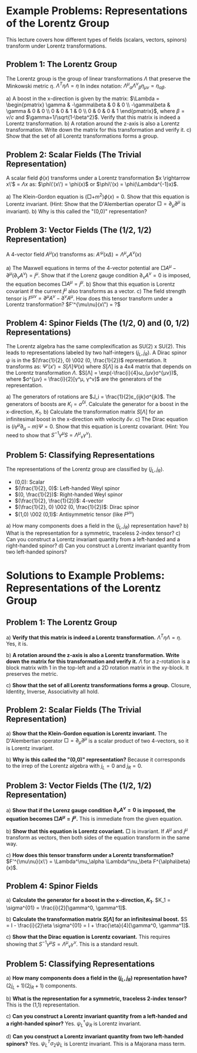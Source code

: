 # Example Problems: Representations of the Lorentz Group

This lecture covers how different types of fields (scalars, vectors, spinors) transform under Lorentz transformations.

## Problem 1: The Lorentz Group

The Lorentz group is the group of linear transformations $\Lambda$ that preserve the Minkowski metric $\eta$.
$\Lambda^T \eta \Lambda = \eta$
In index notation: $\Lambda^\mu{} _\alpha \Lambda^\nu{} _\beta \eta_{\mu\nu} = \eta_{\alpha\beta}$.

a) A boost in the x-direction is given by the matrix:
   $\Lambda = \begin{pmatrix} \gamma & -\gamma\beta & 0 & 0 \\ -\gamma\beta & \gamma & 0 & 0 \\ 0 & 0 & 1 & 0 \\ 0 & 0 & 0 & 1 \end{pmatrix}$, where $\beta=v/c$ and $\gamma=1/\sqrt{1-\beta^2}$.
   Verify that this matrix is indeed a Lorentz transformation.
b) A rotation around the z-axis is also a Lorentz transformation. Write down the matrix for this transformation and verify it.
c) Show that the set of all Lorentz transformations forms a group.

## Problem 2: Scalar Fields (The Trivial Representation)

A scalar field $\phi(x)$ transforms under a Lorentz transformation $x \rightarrow x\'$ = $\Lambda x$ as:
$\phi\'(x\') = \phi(x)$
or $\phi\'(x) = \phi(\Lambda^{-1}x)$.

a) The Klein-Gordon equation is $(\Box + m^2)\phi(x) = 0$. Show that this equation is Lorentz invariant.
   (Hint: Show that the D'Alembertian operator $\Box = \partial_\mu \partial^\mu$ is invariant).
b) Why is this called the "(0,0)" representation?

## Problem 3: Vector Fields (The (1/2, 1/2) Representation)

A 4-vector field $A^\mu(x)$ transforms as:
$A'^μ(xΔ) = Λ^μ{}_ν A^ν(x)$

a) The Maxwell equations in terms of the 4-vector potential are $\Box A^\mu - \partial^\mu(\partial_\nu A^\nu) = j^\mu$.
   Show that if the Lorenz gauge condition $\partial_\nu A^\nu = 0$ is imposed, the equation becomes $\Box A^\mu = j^\mu$.
b) Show that this equation is Lorentz covariant if the current $j^\mu$ also transforms as a vector.
c) The field strength tensor is $F^{\mu\nu} = \partial^\mu A^\nu - \partial^\nu A^\mu$. How does this tensor transform under a Lorentz transformation?
   $F'^{\mu\nu}(x\") = ?$

## Problem 4: Spinor Fields (The (1/2, 0) and (0, 1/2) Representations)

The Lorentz algebra has the same complexification as SU(2) x SU(2). This leads to representations labeled by two half-integers $(j_L, j_R)$.
A Dirac spinor $\psi$ is in the $(\frac{1}{2}, 0) \002 (0, \frac{1}{2})$ representation. It transforms as:
$Ψ′(x′) = S[Λ] Ψ(x)$
where $S[Λ]$ is a 4x4 matrix that depends on the Lorentz transformation $Λ$.
$S[Λ] = \exp(-\frac{i}{4}ω_{μν}σ^{μν})$, where $σ^{μν} = \frac{i}{2}[γ^μ, γ^ν]$ are the generators of the representation.

a) The generators of rotations are $J_i = \frac{1}{2}ε_{ijk}σ^{jk}$. The generators of boosts are $K_i = σ^{0i}$.
   Calculate the generator for a boost in the x-direction, $K_1$.
b) Calculate the transformation matrix $S[Λ]$ for an infinitesimal boost in the x-direction with velocity $δ v$.
c) The Dirac equation is $(iγ^μ∂_μ - m)Ψ = 0$. Show that this equation is Lorentz covariant.
   (Hint: You need to show that $S^{-1}γ^μ S = Λ^μ{}_ν γ^ν$).

## Problem 5: Classifying Representations

The representations of the Lorentz group are classified by $(j_L, j_R)$.
- (0,0): Scalar
- $(\frac{1}{2}, 0)$: Left-handed Weyl spinor
- $(0, \frac{1}{2})$: Right-handed Weyl spinor
- $(\frac{1}{2}, \frac{1}{2})$: 4-vector
- $(\frac{1}{2}, 0) \002 (0, \frac{1}{2})$: Dirac spinor
- $(1,0) \002 (0,1)$: Antisymmetric tensor (like $F^{μν}$)

a) How many components does a field in the $(j_L, j_R)$ representation have?
b) What is the representation for a symmetric, traceless 2-index tensor?
c) Can you construct a Lorentz invariant quantity from a left-handed and a right-handed spinor?
d) Can you construct a Lorentz invariant quantity from two left-handed spinors?

# Solutions to Example Problems: Representations of the Lorentz Group

## Problem 1: The Lorentz Group

a) **Verify that this matrix is indeed a Lorentz transformation.**
$\Lambda^T \eta \Lambda = \eta$. Yes, it is.

b) **A rotation around the z-axis is also a Lorentz transformation. Write down the matrix for this transformation and verify it.**
$\Lambda$ for a z-rotation is a block matrix with 1 in the top-left and a 2D rotation matrix in the xy-block. It preserves the metric.

c) **Show that the set of all Lorentz transformations forms a group.**
Closure, Identity, Inverse, Associativity all hold.

## Problem 2: Scalar Fields (The Trivial Representation)

a) **Show that the Klein-Gordon equation is Lorentz invariant.**
The D'Alembertian operator $\Box = \partial_\mu \partial^\mu$ is a scalar product of two 4-vectors, so it is Lorentz invariant.

b) **Why is this called the "(0,0)" representation?**
Because it corresponds to the irrep of the Lorentz algebra with $j_L=0$ and $j_R=0$.

## Problem 3: Vector Fields (The (1/2, 1/2) Representation)

a) **Show that if the Lorenz gauge condition $\partial_\nu A^\nu = 0$ is imposed, the equation becomes $\Box A^\mu = j^\mu$.**
This is immediate from the given equation.

b) **Show that this equation is Lorentz covariant.**
$\Box$ is invariant. If $A^\mu$ and $j^\mu$ transform as vectors, then both sides of the equation transform in the same way.

c) **How does this tensor transform under a Lorentz transformation?**
$F'^{\mu\nu}(x\') = \Lambda^\mu_\alpha \Lambda^\nu_\beta F^{\alpha\beta}(x)$.

## Problem 4: Spinor Fields

a) **Calculate the generator for a boost in the x-direction, $K_1$.**
$K_1 = \sigma^{01} = \frac{i}{2}[\gamma^0, \gamma^1]$.

b) **Calculate the transformation matrix $S[\Lambda]$ for an infinitesimal boost.**
$S = I - \frac{i}{2}\eta \sigma^{01} = I + \frac{\eta}{4}[\gamma^0, \gamma^1]$.

c) **Show that the Dirac equation is Lorentz covariant.**
This requires showing that $S^{-1}\gamma^\mu S = \Lambda^\mu{}_\nu \gamma^\nu$. This is a standard result.

## Problem 5: Classifying Representations

a) **How many components does a field in the $(j_L, j_R)$ representation have?**
$(2j_L+1)(2j_R+1)$ components.

b) **What is the representation for a symmetric, traceless 2-index tensor?**
This is the (1,1) representation.

c) **Can you construct a Lorentz invariant quantity from a left-handed and a right-handed spinor?**
Yes. $\psi_L^\dagger \psi_R$ is Lorentz invariant.

d) **Can you construct a Lorentz invariant quantity from two left-handed spinors?**
Yes. $\psi_L^T \sigma_2 \psi_L$ is Lorentz invariant. This is a Majorana mass term.
